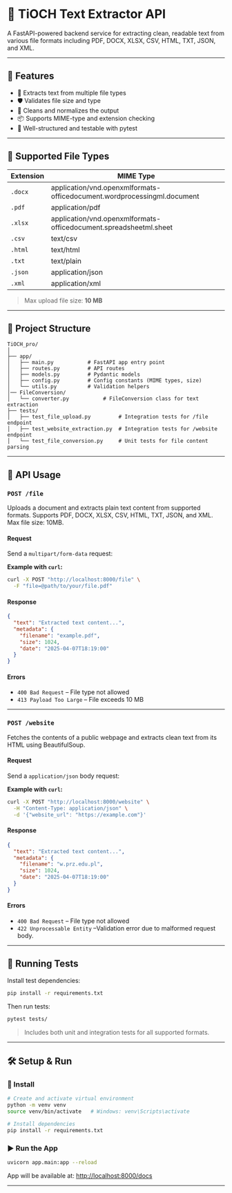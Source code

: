 # 🧠 TiOCH Text Extractor API

A FastAPI-powered backend service for extracting clean, readable text from various file formats including PDF, DOCX, XLSX, CSV, HTML, TXT, JSON, and XML.

---

## 🚀 Features

- 📄 Extracts text from multiple file types
- 🛡️ Validates file size and type
- 🧼 Cleans and normalizes the output
- 📦 Supports MIME-type and extension checking
- 🧪 Well-structured and testable with pytest

---

## 📁 Supported File Types

| Extension | MIME Type                                           |
|-----------|-----------------------------------------------------|
| `.docx`   | application/vnd.openxmlformats-officedocument.wordprocessingml.document |
| `.pdf`    | application/pdf                                     |
| `.xlsx`   | application/vnd.openxmlformats-officedocument.spreadsheetml.sheet |
| `.csv`    | text/csv                                            |
| `.html`   | text/html                                           |
| `.txt`    | text/plain                                          |
| `.json`   | application/json                                    |
| `.xml`    | application/xml                                     |

> Max upload file size: **10 MB**

---

## 📂 Project Structure

```
TiOCH_pro/
│
├── app/
│   ├── main.py           # FastAPI app entry point
│   ├── routes.py         # API routes
│   ├── models.py         # Pydantic models
│   ├── config.py         # Config constants (MIME types, size)
│   └── utils.py          # Validation helpers
│── FileConversion/
│   └── converter.py           # FileConversion class for text extraction
├── tests/
│   ├── test_file_upload.py         # Integration tests for /file endpoint
│   ├── test_website_extraction.py  # Integration tests for /website endpoint
│   └── test_file_conversion.py     # Unit tests for file content parsing
```

---

## 🔌 API Usage

### `POST /file`

Uploads a document and extracts plain text content from supported formats. Supports PDF, DOCX, XLSX, CSV, HTML, TXT, JSON, and XML. Max file size: 10MB.

#### Request

Send a `multipart/form-data` request:

**Example with `curl`:**
```bash
curl -X POST "http://localhost:8000/file" \
  -F "file=@path/to/your/file.pdf"
```

#### Response
```json
{
  "text": "Extracted text content...",
  "metadata": {
    "filename": "example.pdf",
    "size": 1024,
    "date": "2025-04-07T18:19:00"
  }
}
```

#### Errors

- `400 Bad Request` – File type not allowed
- `413 Payload Too Large` – File exceeds 10 MB

---

### `POST /website`

Fetches the contents of a public webpage and extracts clean text from its HTML using BeautifulSoup.

#### Request

Send a `application/json` body request:

**Example with `curl`:**
```bash
curl -X POST "http://localhost:8000/website" \
  -H "Content-Type: application/json" \
  -d '{"website_url": "https://example.com"}'
```

#### Response
```json
{
  "text": "Extracted text content...",
  "metadata": {
    "filename": "w.prz.edu.pl",
    "size": 1024,
    "date": "2025-04-07T18:19:00"
  }
}
```

#### Errors

- `400 Bad Request` – File type not allowed
- `422 Unprocessable Entity` –Validation error due to malformed request body.

---

## 🧪 Running Tests

Install test dependencies:
```bash
pip install -r requirements.txt
```

Then run tests:
```bash
pytest tests/
```

> Includes both unit and integration tests for all supported formats.

---

## 🛠 Setup & Run

### 🔧 Install

```bash
# Create and activate virtual environment
python -m venv venv
source venv/bin/activate   # Windows: venv\Scripts\activate

# Install dependencies
pip install -r requirements.txt
```

### ▶️ Run the App

```bash
uvicorn app.main:app --reload
```

App will be available at: [http://localhost:8000/docs](http://localhost:8000/docs)

---